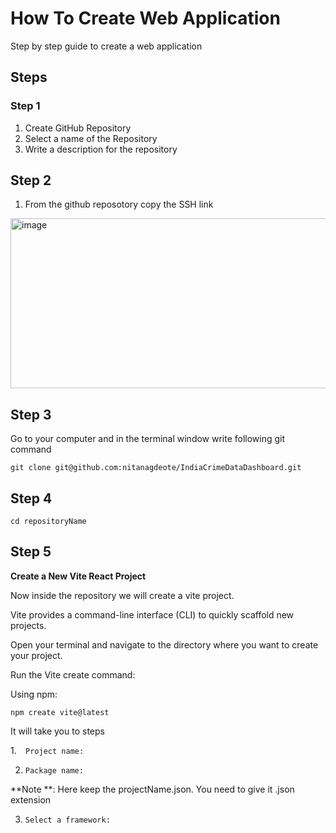 # How To Create Web Application
Step by step guide to create a web application

## Steps 
### Step 1 
1. Create GitHub Repository
2. Select a name of the Repository
3. Write a description for the repository
## Step 2
1. From the github reposotory copy the SSH link
<img width="993" height="272" alt="image" src="https://github.com/user-attachments/assets/c730b217-5a15-4f8f-ac22-eeb3016db35e" />

## Step 3

Go to your computer and in the terminal window write following git command 

```git clone git@github.com:nitanagdeote/IndiaCrimeDataDashboard.git```

## Step 4

```cd repositoryName```

## Step 5

**Create a New Vite React Project**

Now inside the repository we will create a vite project.

Vite provides a command-line interface (CLI) to quickly scaffold new projects.

Open your terminal and navigate to the directory where you want to create your project.

Run the Vite create command:

Using npm:

```npm create vite@latest```

It will take you to steps

1.```  Project name:```

2. ```Package name:```
 
  **Note **: Here keep the projectName.json. You need to give it .json extension
  
3. ```Select a framework:```


